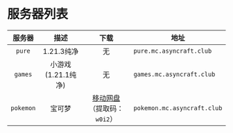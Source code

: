 ---
---

# 服务器列表

|  服务器   |         描述         |                                  下载                                  | 地址                        |
| :-------: | :------------------: | :--------------------------------------------------------------------: | --------------------------- |
|  `pure`   |      1.21.3纯净      |                                   无                                   | `pure.mc.asyncraft.club`    |
|  `games`   |      小游戏(1.21.1纯净)      |                                   无                                   | `games.mc.asyncraft.club`    |
|  `pokemon`   |       宝可梦       | [移动网盘](https://caiyun.139.com/m/i?2jexBsdYBfn74)（提取码：`w0i2`） | `pokemon.mc.asyncraft.club`    |

